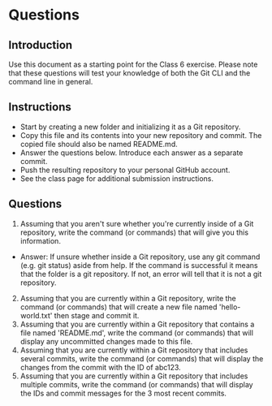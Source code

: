 # Questions
## Introduction
Use this document as a starting point for the Class 6 exercise. Please note that these questions will test your knowledge of both the Git CLI and the command line in general.

## Instructions
- Start by creating a new folder and initializing it as a Git repository.
- Copy this file and its contents into your new repository and commit. The copied file should also be named README.md.
- Answer the questions below. Introduce each answer as a separate commit.
- Push the resulting repository to your personal GitHub account.
- See the class page for additional submission instructions.

## Questions
1. Assuming that you aren't sure whether you're currently inside of a Git repository, write the command (or commands) that will give you this information.
- Answer: If unsure whether inside a Git repository, use any git command (e.g. git status) aside from help. If the command is successful it means that the folder is a git repository. If not, an error will tell that it is not a git repository.
2. Assuming that you are currently within a Git repository, write the command (or commands) that will create a new file named 'hello-world.txt' then stage and commit it.
3. Assuming that you are currently within a Git repository that contains a file named 'README.md', write the command (or commands) that will display any uncommitted changes made to this file.
4. Assuming that you are currently within a Git repository that includes several commits, write the command (or commands) that will display the changes from the commit with the ID of abc123.
5. Assuming that you are currently within a Git repository that includes multiple commits, write the command (or commands) that will display the IDs and commit messages for the 3 most recent commits.